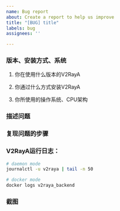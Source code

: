 ```yaml
---
name: Bug report
about: Create a report to help us improve
title: "[BUG] title"
labels: bug
assignees: ''

---
```


### 版本、安装方式、系统

1. 你在使用什么版本的V2RayA

2. 你通过什么方式安装V2RayA

3. 你所使用的操作系统、CPU架构


### 描述问题
<!-- 在下方简要描述问题 -->


### 复现问题的步骤
<!-- 在下方描述如何复现问题 -->


### V2RayA运行日志：

 ```bash
 # daemon mode
 journalctl -u v2raya | tail -n 50
 
 # docker mode
 docker logs v2raya_backend
 ```
<!-- 在下方贴入运行日志 -->


### 截图
<!-- 如果条件允许请附图 -->

